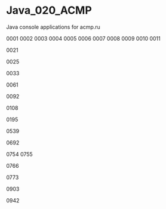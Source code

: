 # Java_020_ACMP
Java console applications for acmp.ru

0001
0002
0003
0004
0005
0006
0007
0008
0009
0010
0011

0021

0025

0033

0061

0092

0108

0195

0539

0692

0754
0755

0766

0773

0903

0942